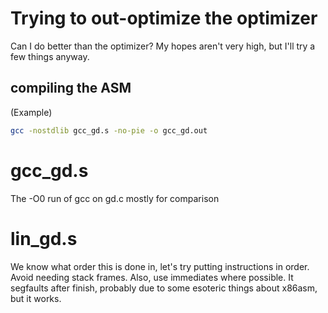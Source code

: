 # Trying to out-optimize the optimizer
Can I do better than the optimizer? My hopes aren't very high, but I'll try a few things anyway.

## compiling the ASM
(Example)
```bash
gcc -nostdlib gcc_gd.s -no-pie -o gcc_gd.out
```

# gcc_gd.s
The -O0 run of gcc on gd.c
mostly for comparison

# lin_gd.s
We know what order this is done in, let's try putting instructions in order. Avoid needing stack frames. Also, use immediates where possible.
It segfaults after finish, probably due to some esoteric things about x86asm, but it works.
